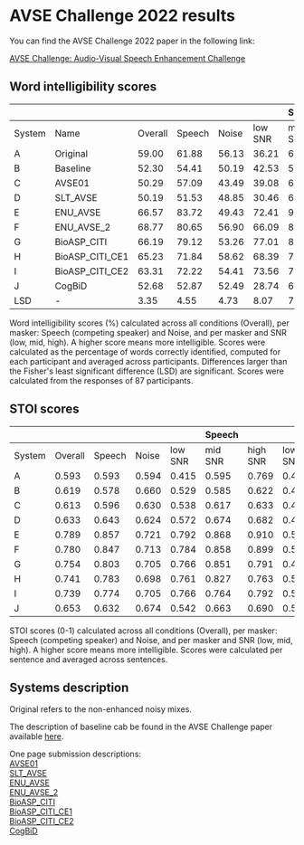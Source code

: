 # AVSE Challenge 2022 results

You can find the AVSE Challenge 2022 paper in the following link:

[AVSE Challenge: Audio-Visual Speech Enhancement Challenge](https://www.research.ed.ac.uk/en/publications/avse-challenge-audio-visual-speech-enhancement-challenge)

## Word intelligibility scores

|          |                 |          |          |          |            | **Speech** |          |          | **Noise** |          |
|----------|-----------------|----------|----------|----------|------------|------------|----------|----------|-----------|----------|
| System   | Name            | Overall  | Speech   | Noise    | low SNR    | mid SNR    | high SNR | low SNR  | mid SNR   | high SNR |
| A        | Original        | 59.00    | 61.88    | 56.13    | 36.21      | 66.67      | 82.76    | 33.33    | 56.90     | 78.16    |
| B        | Baseline        | 52.30    | 54.41    | 50.19    | 42.53      | 58.62      | 62.07    | 29.31    | 51.15     | 70.11    |
| C        | AVSE01          | 50.29    | 57.09    | 43.49    | 39.08      | 65.52      | 66.67    | 22.41    | 44.25     | 63.79    |
| D        | SLT_AVSE        | 50.19    | 51.53    | 48.85    | 30.46      | 63.79      | 60.34    | 21.84    | 44.83     | 79.89    |
| E        | ENU_AVSE        | 66.57    | 83.72    | 49.43    | 72.41      | 90.80      | 87.93    | 24.71    | 52.87     | 70.69    |
| F        | ENU_AVSE_2      | 68.77    | 80.65    | 56.90    | 66.09      | 83.91      | 91.95    | 35.06    | 58.62     | 77.01    |
| G        | BioASP_CITI     | 66.19    | 79.12    | 53.26    | 77.01      | 86.78      | 73.56    | 27.01    | 52.87     | 79.89    |
| H        | BioASP_CITI_CE1 | 65.23    | 71.84    | 58.62    | 68.39      | 78.16      | 68.97    | 35.63    | 63.22     | 77.01    |
| I        | BioASP_CITI_CE2 | 63.31    | 72.22    | 54.41    | 73.56      | 70.69      | 72.41    | 29.89    | 60.92     | 72.41    |
| J        | CogBiD          | 52.68    | 52.87    | 52.49    | 28.74      | 65.52      | 64.37    | 27.01    | 56.9      | 73.56    |
| LSD      | -               | 3.35     | 4.55     | 4.73     | 8.07       | 7.35       | 7.43     | 8.02     | 7.77      | 7.39     |


Word intelligibility scores (\%) calculated across all conditions (Overall), per masker: Speech (competing speaker) and Noise, and per masker and SNR (low, mid, high). A higher score means more intelligible. Scores were calculated as the percentage of words correctly identified, computed for each participant and averaged across participants. Differences larger than the Fisher's least significant difference (LSD) are significant. Scores were calculated from the responses of 87 participants.


## STOI scores

|        |         |        |       |         |  Speech |          |         | Noise   |          |
|--------|---------|--------|-------|---------|---------|----------|---------|---------|----------|
| System | Overall | Speech | Noise | low SNR | mid SNR | high SNR | low SNR | mid SNR | high SNR |
| A      | 0.593   | 0.593  | 0.594 | 0.415   | 0.595   | 0.769    | 0.420   | 0.597   | 0.764    |
| B      | 0.619   | 0.578  | 0.660 | 0.529   | 0.585   | 0.622    | 0.479   | 0.687   | 0.813    |
| C      | 0.613   | 0.596  | 0.630 | 0.538   | 0.617   | 0.633    | 0.438   | 0.654   | 0.799    |
| D      | 0.633   | 0.643  | 0.624 | 0.572   | 0.674   | 0.682    | 0.446   | 0.647   | 0.779    |
| E      | 0.789   | 0.857  | 0.721 | 0.792   | 0.868   | 0.910    | 0.527   | 0.764   | 0.874    |
| F      | 0.780   | 0.847  | 0.713 | 0.784   | 0.858   | 0.899    | 0.523   | 0.754   | 0.860    |
| G      | 0.754   | 0.803  | 0.705 | 0.766   | 0.851   | 0.791    | 0.495   | 0.759   | 0.862    |
| H      | 0.741   | 0.783  | 0.698 | 0.761   | 0.827   | 0.763    | 0.524   | 0.736   | 0.834    |
| I      | 0.739   | 0.774  | 0.705 | 0.766   | 0.764   | 0.792    | 0.535   | 0.747   | 0.833    |
| J      | 0.653   | 0.632  | 0.674 | 0.542   | 0.663   | 0.690    | 0.501   | 0.708   | 0.813    |

STOI scores (0-1) calculated across all conditions (Overall), per masker: Speech (competing speaker) and Noise, and per masker and SNR (low, mid, high). A higher score means more intelligible. Scores were calculated per sentence and averaged across sentences.

## Systems description

Original refers to the non-enhanced noisy mixes.

The description of baseline cab be found in the AVSE Challenge paper available [here](https://www.research.ed.ac.uk/en/publications/avse-challenge-audio-visual-speech-enhancement-challenge).

One page submission descriptions:  
[AVSE01](/submissions/2022/AVSE01.pdf)  
[SLT_AVSE](/submissions/2022/SLT_AVSE.pdf)  
[ENU_AVSE](/submissions/2022/ENU_AVSE.pdf)  
[ENU_AVSE_2](/submissions/2022/ENU_AVSE_2.pdf)  
[BioASP_CITI](/submissions/2022/BioASP_CITI.pdf)  
[BioASP_CITI_CE1](/submissions/2022/BioASP_CITI_CE1.pdf)  
[BioASP_CITI_CE2](/submissions/2022/BioASP_CITI_CE2.pdf)  
[CogBiD](/submissions/2022/CogBiD.pdf)  



